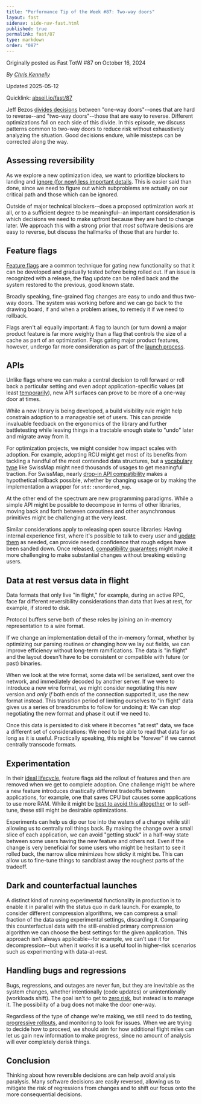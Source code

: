 ```yaml
---
title: "Performance Tip of the Week #87: Two-way doors"
layout: fast
sidenav: side-nav-fast.html
published: true
permalink: fast/87
type: markdown
order: "087"
---
```


Originally posted as Fast TotW #87 on October 16, 2024

*By [Chris Kennelly](mailto:ckennelly@google.com)*

Updated 2025-05-12

Quicklink: [abseil.io/fast/87](https://abseil.io/fast/87)


Jeff Bezos [divides decisions](https://www.youtube.com/watch?v=rxsdOQa_QkM)
between "one-way doors"--ones that are hard to reverse--and "two-way
doors"--those that are easy to reverse. Different optimizations fall on each
side of this divide. In this episode, we discuss patterns common to two-way
doors to reduce risk without exhaustively analyzing the situation. Good
decisions endure, while missteps can be corrected along the way.

## Assessing reversibility

As we explore a new optimization idea, we want to prioritize blockers to landing
and [ignore (for now) less important details](/fast/72). This is easier said
than done, since we need to figure out which subproblems are actually on our
critical path and those which can be ignored.

Outside of major technical blockers--does a proposed optimization work at all,
or to a sufficient degree to be meaningful--an important consideration is which
decisions we need to make upfront because they are hard to change later. We
approach this with a strong prior that *most* software decisions are easy to
reverse, but discuss the hallmarks of those that are harder to.

## Feature flags

[Feature flags](https://abseil.io/resources/swe-book/html/ch24.html#continuous_delivery-id00035)
are a common technique for gating new functionality so that it can be developed
and gradually tested before being rolled out. If an issue is recognized with a
release, the flag update can be rolled back and the system restored to the
previous, good known state.

Broadly speaking, fine-grained flag changes are easy to undo and thus two-way
doors. The system was working before and we can go back to the drawing board, if
and when a problem arises, to remedy it if we need to rollback.

Flags aren't all equally important: A flag to launch (or turn down) a major
product feature is far more weighty than a flag that controls the size of a
cache as part of an optimization. Flags gating major product features, however,
undergo far more consideration as part of the
[launch process](https://sre.google/sre-book/reliable-product-launches/).

## APIs

Unlike flags where we can make a central decision to roll forward or roll back a
particular setting and even adopt application-specific values (at least
[temporarily](/fast/52)), new API surfaces can prove to be more of a one-way
door at times.

While a new library is being developed, a build visibility rule might help
constrain adoption to a manageable set of users. This can provide invaluable
feedback on the ergonomics of the library and further battletesting while
leaving things in a tractable enough state to "undo" later and migrate away from
it.

For optimization projects, we might consider how impact scales with adoption.
For example, adopting RCU might get most of its benefits from tackling a handful
of the most contended data structures, but a
[vocabulary type](https://www.open-std.org/jtc1/sc22/wg21/docs/papers/2020/p2125r0.pdf)
like SwissMap might need thousands of usages to get meaningful traction. For
SwissMap, nearly
[drop-in API compatibility](https://abseil.io/docs/cpp/guides/container) makes a
hypothetical rollback possible, whether by changing usage or by making the
implementation a wrapper for `std::unordered_map`.

At the other end of the spectrum are new programming paradigms. While a simple
API might be possible to decompose in terms of other libraries, moving back and
forth between coroutines and other asynchronous primitives might be challenging
at the very least.

Similar considerations apply to releasing open source libraries: Having internal
experience first, where it's possible to talk to every user and
[update them](https://research.google/pubs/why-google-stores-billions-of-lines-of-code-in-a-single-repository/)
as needed, can provide needed confidence that rough edges have been sanded down.
Once released, [compatibility guarantees](https://abseil.io/about/compatibility)
might make it more challenging to make substantial changes without breaking
existing users.

## Data at rest versus data in flight

Data formats that only live "in flight," for example, during an active RPC, face
far different reversibility considerations than data that lives at rest, for
example, if stored to disk.

Protocol buffers serve both of these roles by joining an in-memory
representation to a wire format.

If we change an implementation detail of the in-memory format, whether by
optimizing our parsing routines or changing how we lay out fields, we can
improve efficiency without long-term ramifications. The data is "in flight" and
the layout doesn't have to be consistent or compatible with future (or past)
binaries.

When we look at the wire format, some data will be serialized, sent over the
network, and immediately decoded by another server. If we were to introduce a
new wire format, we might consider negotiating this new version and *only if*
both ends of the connection supported it, use the new format instead. This
transition period of limiting ourselves to "in flight" data gives us a series of
breadcrumbs to follow for undoing it: We can stop negotiating the new format and
phase it out if we need to.

Once this data is persisted to disk where it becomes "at rest" data, we face a
different set of considerations: We need to be able to read that data for as
long as it is useful. Practically speaking, this might be "forever" if we cannot
centrally transcode formats.

## Experimentation

In their [ideal lifecycle](/fast/52), feature flags aid the rollout of features
and then are removed when we get to complete adoption. One challenge might be
where a new feature introduces drastically different tradeoffs between
applications, for example, one that saves CPU but causes some applications to
use more RAM. While it might be [best to avoid this altogether](/fast/79) or to
self-tune, these still might be desirable optimizations.

Experiments can help us dip our toe into the waters of a change while still
allowing us to centrally roll things back. By making the change over a small
slice of each application, we can avoid "getting stuck" in a half-way state
between some users having the new feature and others not. Even if the change is
very beneficial for some users who might be hesitant to see it rolled back, the
narrow slice minimizes how sticky it might be. This can allow us to fine-tune
things to sandblast away the roughest parts of the tradeoff.

## Dark and counterfactual launches

A distinct kind of running experimental functionality in production is to enable
it in parallel with the status quo in dark launch. For example, to consider
different compression algorithms, we can compress a small fraction of the data
using experimental settings, discarding it. Comparing this counterfactual data
with the still-enabled primary compression algorithm we can choose the best
settings for the given application. This approach isn't always applicable--for
example, we can't use it for decompression--but when it works it is a useful
tool in higher-risk scenarios such as experimenting with data-at-rest.

## Handling bugs and regressions

Bugs, regressions, and outages are never fun, but they are inevitable as the
system changes, whether intentionally (code updates) or unintentionally
(workloads shift). The goal isn't to get to
[zero risk](https://sre.google/sre-book/embracing-risk/), but instead is to
manage it. The possibility of a bug does not make the door one-way.

Regardless of the type of change we're making, we still need to do testing,
[progressive rollouts](https://sre.google/sre-book/service-best-practices/), and
monitoring to look for issues. When we are trying to decide how to proceed, we
should aim for how additional flight miles can let us gain new information to
make progress, since no amount of analysis will ever completely derisk things.

## Conclusion

Thinking about how reversible decisions are can help avoid analysis paralysis.
Many software decisions are easily reversed, allowing us to mitigate the risk of
regressions from changes and to shift our focus onto the more consequential
decisions.
